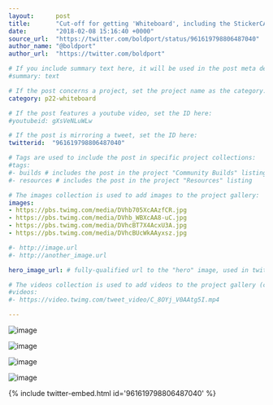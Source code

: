 ```yaml
---
layout:      post
title:       "Cut-off for getting 'Whiteboard', including the StickerCAD sheet is tonight! #BoldportClub"
date:        "2018-02-08 15:16:40 +0000"
source_url:  "https://twitter.com/boldport/status/961619798806487040"
author_name: "@boldport"
author_url:  "https://twitter.com/boldport"

# If you include summary text here, it will be used in the post meta description instead of an excerpt from the post body
#summary: text

# If the post concerns a project, set the project name as the category:
category: p22-whiteboard

# If the post features a youtube video, set the ID here:
#youtubeid: gXsVeNLuWLw

# If the post is mirroring a tweet, set the ID here:
twitterid:  "961619798806487040"

# Tags are used to include the post in specific project collections:
#tags:
#- builds # includes the post in the project "Community Builds" listing
#- resources # includes the post in the project "Resources" listing

# The images collection is used to add images to the project gallery:
images:
- https://pbs.twimg.com/media/DVhb705XcAAzfCR.jpg
- https://pbs.twimg.com/media/DVhb_WBXcAA8-uC.jpg
- https://pbs.twimg.com/media/DVhcBT7X4AcxU3A.jpg
- https://pbs.twimg.com/media/DVhcBUcWkAAyxsz.jpg

#- http://image.url
#- http://another_image.url

hero_image_url: # fully-qualified url to the "hero" image, used in twitter cards for example

# The videos collection is used to add videos to the project gallery (currently only mp4):
#videos:
#- https://video.twimg.com/tweet_video/C_8OYj_V0AAtg5I.mp4

---
```


![image](https://pbs.twimg.com/media/DVhb705XcAAzfCR.jpg)

![image](https://pbs.twimg.com/media/DVhb_WBXcAA8-uC.jpg)

![image](https://pbs.twimg.com/media/DVhcBT7X4AcxU3A.jpg)

![image](https://pbs.twimg.com/media/DVhcBUcWkAAyxsz.jpg)

{% include twitter-embed.html id='961619798806487040' %}
